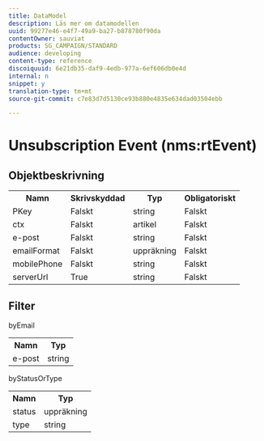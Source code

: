 ```yaml
---
title: DataModel
description: Läs mer om datamodellen
uuid: 99277e46-e4f7-49a9-ba27-b878780f90da
contentOwner: sauviat
products: SG_CAMPAIGN/STANDARD
audience: developing
content-type: reference
discoiquuid: 6e21db35-daf9-4edb-977a-6ef606db0e4d
internal: n
snippet: y
translation-type: tm+mt
source-git-commit: c7e83d7d5130ce93b880e4835e634dad03504ebb

---
```



# Unsubscription Event (nms:rtEvent)

## Objektbeskrivning

<table>
               <tr>
                  <th>Namn</th>
                  <th>Skrivskyddad</th>
                  <th>Typ</th>
                  <th>Obligatoriskt</th>
               </tr>
               <tr>
                  <td>PKey</td>
                  <td>Falskt</td>
                  <td>string</td>
                  <td>Falskt</td>
               </tr>
               <tr>
                  <td>ctx</td>
                  <td>Falskt</td>
                  <td>artikel</td>
                  <td>Falskt</td>
               </tr>
               <tr>
                  <td>e-post</td>
                  <td>Falskt</td>
                  <td>string</td>
                  <td>Falskt</td>
               </tr>
               <tr>
                  <td>emailFormat</td>
                  <td>Falskt</td>
                  <td>uppräkning</td>
                  <td>Falskt</td>
               </tr>
               <tr>
                  <td>mobilePhone</td>
                  <td>Falskt</td>
                  <td>string</td>
                  <td>Falskt</td>
               </tr>
               <tr>
                  <td>serverUrl</td>
                  <td>True</td>
                  <td>string</td>
                  <td>Falskt</td>
               </tr>
            </table>

## Filter

byEmail

<table>
    <tr>
    <th>Namn</th>
    <th>Typ</th>
    </tr>
    <tr>
    <td>e-post</td>
    <td>string</td>
    </tr>
</table>

byStatusOrType

<table>
        <tr>
        <th>Namn</th>
        <th>Typ</th>
        </tr>
        <tr>
        <td>status</td>
        <td>uppräkning</td>
        </tr>
        <tr>
        <td>type</td>
        <td>string</td>
        </tr>
    </table>